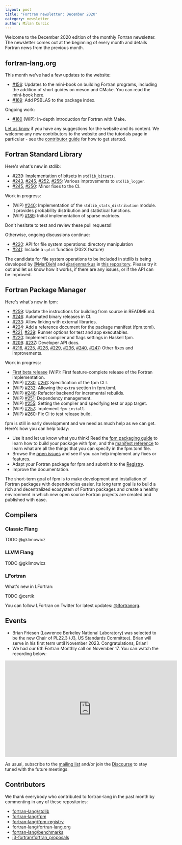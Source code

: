 ```yaml
---
layout: post
title: "Fortran newsletter: December 2020"
category: newsletter
author: Milan Curcic
---
```


Welcome to the December 2020 edition of the monthly Fortran newsletter.
The newsletter comes out at the beginning of every month and details
Fortran news from the previous month.

<ul id="page-nav"></ul>

## fortran-lang.org

This month we've had a few updates to the website:

* [#156](https://github.com/fortran-lang/fortran-lang.org/pull/156):
Updates to the mini-book on building Fortran programs, including the addition of
short guides on meson and CMake.
You can read the mini-book [here](https://fortran-lang.org/learn/building_programs).
* [#169](https://github.com/fortran-lang/fortran-lang.org/pull/169):
Add PSBLAS to the package index.

Ongoing work:

* [#160](https://github.com/fortran-lang/fortran-lang.org/pull/160) (WIP):
In-depth introduction for Fortran with Make.

[Let us know](https://github.com/fortran-lang/fortran-lang.org/issues) if you have any suggestions for the website and its content.
We welcome any new contributors to the website and the tutorials page in particular - see the [contributor guide](https://github.com/fortran-lang/fortran-lang.org/blob/master/CONTRIBUTING.md) for how to get started.

## Fortran Standard Library

Here's what's new in stdlib:

* [#239](https://github.com/fortran-lang/stdlib/pull/239): Implementation of bitsets in `stdlib_bitsets`.
* [#243](https://github.com/fortran-lang/stdlib/pull/243),
  [#245](https://github.com/fortran-lang/stdlib/pull/245),
  [#252](https://github.com/fortran-lang/stdlib/pull/253),
  [#255](https://github.com/fortran-lang/stdlib/pull/255): Various improvements to `stdlib_logger`.
* [#245](https://github.com/fortran-lang/stdlib/pull/245),
  [#250](https://github.com/fortran-lang/stdlib/pull/250): Minor fixes to the CI.

Work in progress:

* (WIP) [#240](https://github.com/fortran-lang/stdlib/pull/240): Implementation of the `stdlib_stats_distribution` module. It provides probability distribution and statistical functions.
* (WIP) [#189](https://github.com/fortran-lang/stdlib/pull/189): Initial implementation of sparse matrices.

Don't hesitate to test and review these pull requests!

Otherwise, ongoing discussions continue:
* [#220](https://github.com/fortran-lang/stdlib/issues/220): API for file system operations: directory manipulation
* [#241](https://github.com/fortran-lang/stdlib/issues/241): Include a `split` function (202X feature)

The candidate for file system operations to be included in stdlib is being developed by
[@MarDiehl](https://github.com/MarDiehl) and [@arjenmarkus](https://github.com/arjenmarkus)
in [this repository](https://github.com/MarDiehl/stdlib_os).
Please try it out and let us know how it works, if there are any issues, or if the API can be improved.

## Fortran Package Manager

Here's what's new in fpm:

* [#259](https://github.com/fortran-lang/fpm/pull/259): Update the instructions for building from source in README.md.
* [#246](https://github.com/fortran-lang/fpm/pull/246): Automated binary releases in CI.
* [#233](https://github.com/fortran-lang/fpm/pull/233): Allow linking with external libraries.
* [#224](https://github.com/fortran-lang/fpm/pull/224): Add a reference document for the package manifest (fpm.toml).
* [#221](https://github.com/fortran-lang/fpm/pull/221),
  [#239](https://github.com/fortran-lang/fpm/pull/239): Runner options for test and app executables.
* [#220](https://github.com/fortran-lang/fpm/pull/220): Implement compiler and flags settings in Haskell fpm.
* [#209](https://github.com/fortran-lang/fpm/pull/209):
  [#237](https://github.com/fortran-lang/fpm/pull/237): Developer API docs.
* [#216](https://github.com/fortran-lang/fpm/pull/216),
  [#225](https://github.com/fortran-lang/fpm/pull/225),
  [#226](https://github.com/fortran-lang/fpm/pull/226),
  [#229](https://github.com/fortran-lang/fpm/pull/229),
  [#236](https://github.com/fortran-lang/fpm/pull/236),
  [#240](https://github.com/fortran-lang/fpm/pull/240),
  [#247](https://github.com/fortran-lang/fpm/pull/240): Other fixes and improvements.

Work in progress:

* [First beta release](https://github.com/fortran-lang/fpm/milestone/1) (WIP): First feature-complete release of the Fortran implementation.
* (WIP) [#230](https://github.com/fortran-lang/fpm/pull/230),
        [#261](https://github.com/fortran-lang/fpm/pull/261): Specification of the fpm CLI.
* (WIP) [#232](https://github.com/fortran-lang/fpm/pull/232): Allowing the `extra` section in fpm.toml.
* (WIP) [#248](https://github.com/fortran-lang/fpm/pull/248): Refactor backend for incremental rebuilds.
* (WIP) [#251](https://github.com/fortran-lang/fpm/pull/251): Dependency management.
* (WIP) [#255](https://github.com/fortran-lang/fpm/pull/255): Setting the compiler and specifying test or app target.
* (WIP) [#257](https://github.com/fortran-lang/fpm/pull/257): Implement `fpm install`.
* (WIP) [#260](https://github.com/fortran-lang/fpm/pull/260): Fix CI to test release build.

fpm is still in early development and we need as much help as we can get.
Here's how you can help today:

* Use it and let us know what you think! Read the [fpm packaging guide](https://github.com/fortran-lang/fpm/blob/master/PACKAGING.md) to learn how to build your package with fpm, and the [manifest reference](https://github.com/fortran-lang/fpm/blob/master/manifest-reference.md) to learn what are all the things that you can specify in the fpm.toml file.
* Browse the [open issues](https://github.com/fortran-lang/fpm/issues) and see if you can help implement any fixes or features.
* Adapt your Fortran package for fpm and submit it to the [Registry](https://github.com/fortran-lang/fpm-registry).
* Improve the documentation.

The short-term goal of fpm is to make development and installation of Fortran packages with dependencies easier.
Its long term goal is to build a rich and decentralized ecosystem of Fortran packages and create a healthy
environment in which new open source Fortran projects are created and published with ease.

## Compilers

### Classic Flang

TODO @gklimowicz

### LLVM Flang

TODO @gklimowicz

### LFortran

What's new in LFortran:

TODO @certik

You can follow LFortran on Twitter for latest updates: [@lfortranorg](https://twitter.com/lfortranorg).

## Events

* Brian Friesen (Lawrence Berkeley National Laboratory) was selected to be the new Chair of PL22.3 (J3, US Standards Committee).
Brian will serve in his first term until November 2023. Congratulations, Brian!
* We had our 6th Fortran Monthly call on November 17.
You can watch the recording below:

<iframe width="560" height="315" src="https://www.youtube-nocookie.com/embed/HI-Yhn7Q8Ko" frameborder="0" allow="accelerometer; autoplay; encrypted-media; gyroscope; picture-in-picture" allowfullscreen></iframe>

As usual, subscribe to the [mailing list](https://groups.io/g/fortran-lang) and/or
join the [Discourse](https://fortran-lang.discourse.group) to stay tuned with the future meetings.

## Contributors

We thank everybody who contributed to fortran-lang in the past month by
commenting in any of these repositories:

* [fortran-lang/stdlib](https://github.com/fortran-lang/stdlib)
* [fortran-lang/fpm](https://github.com/fortran-lang/fpm)
* [fortran-lang/fpm-registry](https://github.com/fortran-lang/fpm-registry)
* [fortran-lang/fortran-lang.org](https://github.com/fortran-lang/fortran-lang.org)
* [fortran-lang/benchmarks](https://github.com/fortran-lang/benchmarks)
* [j3-fortran/fortran_proposals](https://github.com/j3-fortran/fortran_proposals)

<div id="gh-contributors" data-startdate="November 01 2020" data-enddate="November 31 2020" height="500px"></div>
